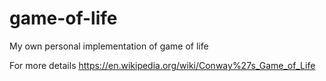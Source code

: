 # game-of-life
My own personal implementation of game of life

For more details
https://en.wikipedia.org/wiki/Conway%27s_Game_of_Life


